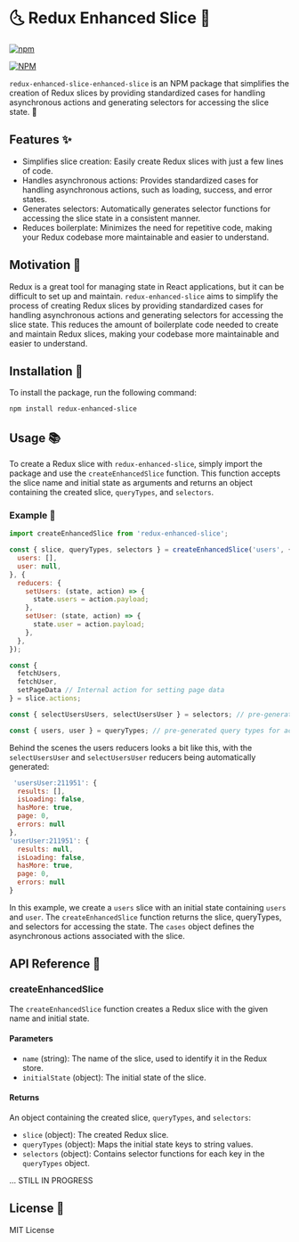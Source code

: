 
# 🌜 Redux Enhanced Slice 🌛


[![npm](https://badge.fury.io/js/redux-enhanced-slice.svg)](https://www.npmjs.com/package/redux-enhanced-slice)

[![NPM](https://nodei.co/npm/redux-enhanced-slice.png?downloads=true&downloadRank=true&stars=true)](https://nodei.co/npm/redux-enhanced-slice/)

`redux-enhanced-slice-enhanced-slice` is an NPM package that simplifies the creation of Redux slices by providing standardized cases for handling asynchronous actions and generating selectors for accessing the slice state. 🎉


## Features ✨
- Simplifies slice creation: Easily create Redux slices with just a few lines of code.
- Handles asynchronous actions: Provides standardized cases for handling asynchronous actions, such as loading, success, and error states.
- Generates selectors: Automatically generates selector functions for accessing the slice state in a consistent manner.
- Reduces boilerplate: Minimizes the need for repetitive code, making your Redux codebase more maintainable and easier to understand.

## Motivation 🤔
Redux is a great tool for managing state in React applications, but it can be difficult to set up and maintain. `redux-enhanced-slice` aims to simplify the process of creating Redux slices by providing standardized cases for handling asynchronous actions and generating selectors for accessing the slice state. This reduces the amount of boilerplate code needed to create and maintain Redux slices, making your codebase more maintainable and easier to understand.

## Installation 💾

To install the package, run the following command:

```bash
npm install redux-enhanced-slice
```

## Usage 📚

To create a Redux slice with `redux-enhanced-slice`, simply import the package and use the `createEnhancedSlice` function. This function accepts the slice name and initial state as arguments and returns an object containing the created slice, `queryTypes`, and `selectors`.

### Example 📖

```javascript
import createEnhancedSlice from 'redux-enhanced-slice';

const { slice, queryTypes, selectors } = createEnhancedSlice('users', {
  users: [],
  user: null,
}, {
  reducers: {
    setUsers: (state, action) => {
      state.users = action.payload;
    },
    setUser: (state, action) => {
      state.user = action.payload;
    },
  },
});

const { 
  fetchUsers, 
  fetchUser, 
  setPageData // Internal action for setting page data
} = slice.actions;

const { selectUsersUsers, selectUsersUser } = selectors; // pre-generated selectors for accessing state

const { users, user } = queryTypes; // pre-generated query types for accessing state types in selectors
```

Behind the scenes the users reducers looks a bit like this, with the `selectUsersUser` and `selectUsersUser` reducers being automatically generated:

```javascript
 'usersUser:211951': {
  results: [],
  isLoading: false,
  hasMore: true,
  page: 0,
  errors: null
},
'userUser:211951': {
  results: null,
  isLoading: false,
  hasMore: true,
  page: 0,
  errors: null
}
```

In this example, we create a `users` slice with an initial state containing `users` and `user`. The `createEnhancedSlice` function returns the slice, queryTypes, and selectors for accessing the state. The `cases` object defines the asynchronous actions associated with the slice.

## API Reference 📑

### createEnhancedSlice

The `createEnhancedSlice` function creates a Redux slice with the given name and initial state.

#### Parameters

- `name` (string): The name of the slice, used to identify it in the Redux store.
- `initialState` (object): The initial state of the slice.

#### Returns

An object containing the created slice, `queryTypes`, and `selectors`:

- `slice` (object): The created Redux slice.
- `queryTypes` (object): Maps the initial state keys to string values.
- `selectors` (object): Contains selector functions for each key in the `queryTypes` object.

... STILL IN PROGRESS

## License 📄

MIT License



